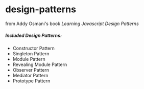 design-patterns
===============

from Addy Osmani's book _Learning Javascript Design Patterns_

##### Included Design Patterns:

- Constructor Pattern
- Singleton Pattern
- Module Pattern
- Revealing Module Pattern
- Observer Pattern
- Mediator Pattern
- Prototype Pattern
